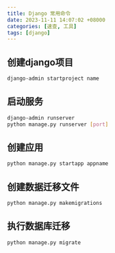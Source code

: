 ```yaml
---
title: Django 常用命令
date: 2023-11-11 14:07:02 +08000
categories: [速查, 工具]
tags: [django]
---
```


## 创建django项目

```bash
django-admin startproject name
```

## 启动服务

```bash
django-admin runserver
python manage.py runserver [port]
```

## 创建应用

```bash
python manage.py startapp appname
```

## 创建数据迁移文件

```bash
python manage.py makemigrations
```

## 执行数据库迁移

```bash
python manage.py migrate
```
